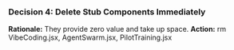 ### Decision 4: Delete Stub Components Immediately

**Rationale:** They provide zero value and take up space.
**Action:** rm VibeCoding.jsx, AgentSwarm.jsx, PilotTraining.jsx
